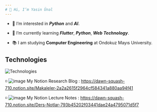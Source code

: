 ```yaml
---
# 👋 Hi, I’m Yasin Ünal
---
```

- 👀 I’m interested in ***Python*** and ***AI***.

- 🌱 I’m currently learning ***Flutter***, ***Python***, ***Web Technology***.

- 📚 I am studying **Computer Engineering** at Ondokuz Mayıs University.


## Technologies

![Technologies](https://user-images.githubusercontent.com/56133248/154122260-08c0a25b-f83a-46d5-a508-839ced1eb1ae.png)





  
  ◽️ ![image](https://user-images.githubusercontent.com/56133248/154103197-e2390754-ca4e-4791-981b-1b27e4340e56.png) My Notion Research Blog :  https://dawn-squash-710.notion.site/Makaleler-2a2a2615f2964cf584341a880aa94f41

  ◽️ ![image](https://user-images.githubusercontent.com/56133248/154103197-e2390754-ca4e-4791-981b-1b27e4340e56.png) My Notion Lecture Notes :  https://dawn-squash-710.notion.site/Ders-Notlar-793b45202f03441dae24a4795071d5f7




  
  
<!---
Pilestin/Pilestin is a ✨ special ✨ repository because its `README.md` (this file) appears on your GitHub profile.
You can click the Preview link to take a look at your changes.
--->

